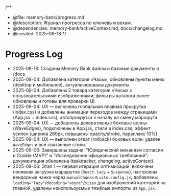 /**
 * @file: memory-bank/progress.md
 * @description: Журнал прогресса по ключевым вехам.
 * @dependencies: memory-bank/activeContext.md, docs/changelog.md
 * @created: 2025-08-18
 */

# Progress Log

- 2025-08-18: Созданы Memory Bank файлы и базовые документы в /docs.
- 2025-09-04: Добавлена категория «Часы», обновлены пункты меню (desktop и мобильное), актуализированы документы.
- 2025-09-04: Добавлены 2 товара категории «Часы» с пользовательскими изображениями; фильтры каталога ранее обновлены и готовы для проверки UI.
- 2025-09-04: UX — включена глобальная плавная прокрутка (index.css) и добавлены анимации переходов между страницами (App.jsx + index.css), автопрокрутка к началу на смену маршрута.
- 2025-09-04: UX — добавлены декоративные боковые волны (WaveEdges), подключены в App.jsx, стили в index.css; эффект усилен (ширина 260px, повышены opacity/stroke, параллакс 10%).
- 2025-09-04: UX — выполнен откат (rollback) боковых волн: удалён `WaveEdges` и все связанные стили.
 - 2025-09-06: Завершены задачи: "Юридический механизм согласия и Cookie (MVP)" и "Исследование официальных требований"; документация обновлена (tasktracker, changelog, activeContext).
 - 2025-09-06: Этап 1 — первая итерация оптимизаций: включена ленивная загрузка маршрутов (`React.lazy` + `Suspense`), настроены вендорные чанки через `manualChunks` в `vite.config.js`, добавлены `loading="lazy"`/`decoding="async"`/`sizes` для изображений категорий на главной, удалены неиспользуемые тяжёлые импорты из `App.jsx`.
